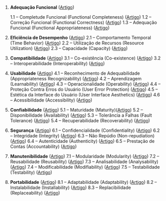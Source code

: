 1. **Adequação Funcional**  ([Artigo](https://github.com/mateusfaustino/ISO-IEC-25010/blob/master/02%20-%20Caracter%C3%ADsticas/01%20-%20Adequa%C3%A7%C3%A3o%20funcional/00%20-%20Adequa%C3%A7%C3%A3o%20funcional.md))

    1.1 – Completude Funcional (Functional Completeness) ([Artigo]())
    1.2 – Correção Funcional (Functional Correctness) ([Artigo]()) 
    1.3 – Adequação Funcional (Functional Appropriateness) ([Artigo]())
    
3. **Eficiência de Desempenho**  ([Artigo]())
    2.1 – Comportamento Temporal (Time Behavior) ([Artigo]()) 
    2.2 – Utilização de Recursos (Resource Utilization) ([Artigo]()) 
    2.3 – Capacidade (Capacity) ([Artigo]())
    
4. **Compatibilidade**  ([Artigo]())
    3.1 – Co-existência (Co-existence) ([Artigo]())
    3.2 – Interoperabilidade (Interoperability) ([Artigo]())
    
5. **Usabilidade**  ([Artigo]())
    4.1 – Reconhecimento de Adequabilidade (Appropriateness Recognizability) ([Artigo]())
    4.2 – Aprendizagem (Learnability) ([Artigo]())
    4.3 – Operacionalidade (Operability) ([Artigo]())
    4.4 – Proteção Contra Erros do Usuário (User Error Protection) ([Artigo]())
    4.5 – Estética da Interface do Usuário (User Interface Aesthetics) ([Artigo]())
    4.6 – Acessibilidade (Accessibility) ([Artigo]())
    
6. **Confiabilidade**  ([Artigo]())
    5.1 – Maturidade (Maturity)([Artigo]())
    5.2 – Disponibilidade (Availability) ([Artigo]())
    5.3 – Tolerância a Falhas (Fault Tolerance) ([Artigo]()) 
    5.4 – Recuperabilidade (Recoverability) ([Artigo]())
    
7. **Segurança**  ([Artigo]())
    6.1 – Confidencialidade (Confidentiality) ([Artigo]()) 
    6.2 – Integridade (Integrity) ([Artigo]())
    6.3 – Não Repúdio (Non-repudiation) ([Artigo]())
    6.4 – Autenticidade (Authenticity) ([Artigo]())
    6.5 – Prestação de Contas (Accountability) ([Artigo]())
    
8. **Manutenibilidade**  ([Artigo]())
    7.1 – Modularidade (Modularity) ([Artigo]())
    7.2 – Reusabilidade (Reusability) ([Artigo]())
    7.3 – Analisabilidade (Analysability) ([Artigo]())
    7.4 – Modificabilidade (Modifiability) ([Artigo]())
    7.5 – Testabilidade (Testability) ([Artigo]())
    
9. **Portabilidade**  ([Artigo]())
    8.1 – Adaptabilidade (Adaptability) ([Artigo]())
    8.2 – Instalabilidade (Installability) ([Artigo]())
    8.3 – Replacibilidade (Replaceability) ([Artigo]())
